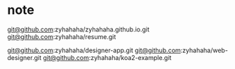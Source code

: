 # note

git@github.com:zyhahaha/zyhahaha.github.io.git
git@github.com:zyhahaha/resume.git

git@github.com:zyhahaha/designer-app.git
git@github.com:zyhahaha/web-designer.git
git@github.com:zyhahaha/koa2-example.git

